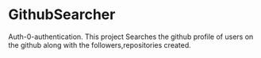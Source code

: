 # GithubSearcher
 Auth-0-authentication.
 This project Searches the github profile of users on the github along with the followers,repositories created.
 
